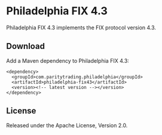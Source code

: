 Philadelphia FIX 4.3
====================

Philadelphia FIX 4.3 implements the FIX protocol version 4.3.


Download
--------

Add a Maven dependency to Philadelphia FIX 4.3:

    <dependency>
      <groupId>com.paritytrading.philadelphia</groupId>
      <artifactId>philadelphia-fix43</artifactId>
      <version><!-- latest version --></version>
    </dependency>


License
-------

Released under the Apache License, Version 2.0.
